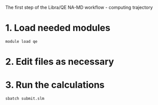 
The first step of the Libra/QE NA-MD workflow - computing trajectory

# 1. Load needed modules

    module load qe

# 2. Edit files as necessary


# 3. Run the calculations

    sbatch submit.slm

